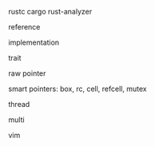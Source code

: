 rustc
cargo
rust-analyzer

reference

implementation

trait

raw pointer

smart pointers:
box, rc, cell, refcell, mutex

thread

multi

vim
